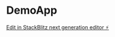# DemoApp

[Edit in StackBlitz next generation editor ⚡️](https://stackblitz.com/~/github.com/sshreyas11/DemoApp)